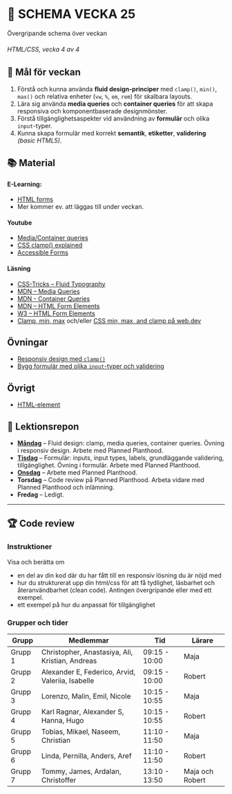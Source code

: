 # 📅 SCHEMA VECKA 25

Övergripande schema över veckan

###### HTML/CSS, vecka 4 av 4

## 🎯 Mål för veckan

1. Förstå och kunna använda **fluid design-principer** med `clamp()`, `min()`, `max()` och relativa enheter (`vw`, `%`, `em`, `rem`) för skalbara layouts.
2. Lära sig använda **media queries** och **container queries** för att skapa responsiva och komponentbaserade designmönster.
3. Förstå tillgänglighetsaspekter vid användning av **formulär** och olika `input`-typer.
4. Kunna skapa formulär med korrekt **semantik**, **etiketter**, **validering** _(basic HTML5)_.

## 📚 Material

#### E-Learning:
* [HTML forms](https://app.pluralsight.com/library/courses/html-forms-creating/table-of-contents)
* Mer kommer ev. att läggas till under veckan.

#### Youtube
* [Media/Container queries](https://www.youtube.com/watch?v=2rlWBZ17Wes)
* [CSS clamp() explained](https://www.youtube.com/watch?v=U9VF-4euyRo)
* [Accessible Forms](https://www.youtube.com/watch?v=bRZX9HqxSiE)

#### Läsning

* [CSS-Tricks – Fluid Typography](https://css-tricks.com/simplified-fluid-typography/)
* [MDN – Media Queries](https://developer.mozilla.org/en-US/docs/Web/CSS/Media_Queries/Using_media_queries)
* [MDN - Container Queries](https://developer.mozilla.org/en-US/docs/Web/CSS/CSS_containment/Container_queries)
* [MDN – HTML Form Elements](https://developer.mozilla.org/en-US/docs/Learn/Forms)
* [W3 – HTML Form Elements](https://www.w3schools.com/html/html_form_input_types.asp)
* [Clamp, min, max](https://ishadeed.com/article/css-min-max-clamp/) och/eller [CSS min, max, and clamp på web.dev](https://web.dev/articles/min-max-clamp)

## Övningar
* [Responsiv design med `clamp()`](https://github.com/Lexicon-frontend-2025/HTML-CSS_uppgift-clamp/blob/main/README.md)
* [Bygg formulär med olika `input`-typer och validering](https://github.com/Lexicon-frontend-2025/HTML-CSS_uppgift-forms/blob/main/README.md)

## Övrigt

* [HTML-element](https://github.com/Lexicon-frontend-2025/html-cheatsheet)

## 📑 Lektionsrepon

* **[Måndag](https://github.com/Lexicon-frontend-2025/lektion-16-juni)** – Fluid design: clamp, media queries, container queries. Övning i responsiv design. Arbete med Planned Planthood.
* **[Tisdag](https://github.com/Lexicon-frontend-2025/lektion-17-juni)** – Formulär: inputs, input types, labels, grundläggande validering, tillgänglighet. Övning i formulär. Arbete med Planned Planthood.
* **[Onsdag](https://github.com/Lexicon-frontend-2025/lektion-18-juni)** – Arbete med Planned Planthood.
* **Torsdag** – Code review på Planned Planthood. Arbeta vidare med Planned Planthood och inlämning.
* **Fredag** – Ledigt.

---

## 🏆 Code review
### Instruktioner
Visa och berätta om
* en del av din kod där du har fått till en responsiv lösning du är nöjd med
* hur du strukturerat upp din html/css för att få tydlighet, läsbarhet och återanvändbarhet (clean code). Antingen övergripande eller med ett exempel.
* ett exempel på hur du anpassat för tillgänglighet

### Grupper och tider
| Grupp | Medlemmar | Tid | Lärare |
| ------- | ------- | ------- | ------- |
| Grupp 1 | Christopher, Anastasiya, Ali, Kristian, Andreas | 09:15 - 10:00 | Maja |
| Grupp 2 | Alexander E, Federico, Arvid, Valeriia, Isabelle| 09:15 - 10:00 | Robert |
| Grupp 3 | Lorenzo, Malin, Emil, Nicole | 10:15 - 10:55 | Maja |
| Grupp 4 | Karl Ragnar, Alexander S, Hanna, Hugo | 10:15 - 10:55 | Robert |
| Grupp 5 | Tobias, Mikael, Naseem, Christian | 11:10 - 11:50| Maja |
| Grupp 6 | Linda, Pernilla, Anders, Aref | 11:10 - 11:50 | Robert |
| Grupp 7 | Tommy, James, Ardalan, Christoffer | 13:10 - 13:50 | Maja och Robert |
